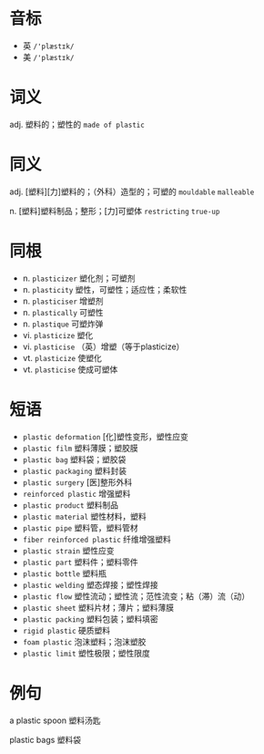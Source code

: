 # 音标

- 英 `/'plæstɪk/`
- 美 `/'plæstɪk/`

# 词义

adj. 塑料的；塑性的
`made of plastic`

# 同义

adj. [塑料][力]塑料的；（外科）造型的；可塑的
`mouldable` `malleable`

n. [塑料]塑料制品；整形；[力]可塑体
`restricting` `true-up`

# 同根

- n. `plasticizer` 塑化剂；可塑剂
- n. `plasticity` 塑性，可塑性；适应性；柔软性
- n. `plasticiser` 增塑剂
- n. `plastically` 可塑性
- n. `plastique` 可塑炸弹
- vi. `plasticize` 塑化
- vi. `plasticise` （英）增塑（等于plasticize）
- vt. `plasticize` 使塑化
- vt. `plasticise` 使成可塑体

# 短语

- `plastic deformation` [化]塑性变形，塑性应变
- `plastic film` 塑料薄膜；塑胶膜
- `plastic bag` 塑料袋；塑胶袋
- `plastic packaging` 塑料封装
- `plastic surgery` [医]整形外科
- `reinforced plastic` 增强塑料
- `plastic product` 塑料制品
- `plastic material` 塑性材料，塑料
- `plastic pipe` 塑料管，塑料管材
- `fiber reinforced plastic` 纤维增强塑料
- `plastic strain` 塑性应变
- `plastic part` 塑料件；塑料零件
- `plastic bottle` 塑料瓶
- `plastic welding` 塑态焊接；塑性焊接
- `plastic flow` 塑性流动；塑性流；范性流变；粘（滞）流（动）
- `plastic sheet` 塑料片材；薄片；塑料薄膜
- `plastic packing` 塑料包装；塑料填密
- `rigid plastic` 硬质塑料
- `foam plastic` 泡沫塑料；泡沫塑胶
- `plastic limit` 塑性极限；塑性限度

# 例句

a plastic spoon
塑料汤匙

plastic bags
塑料袋


